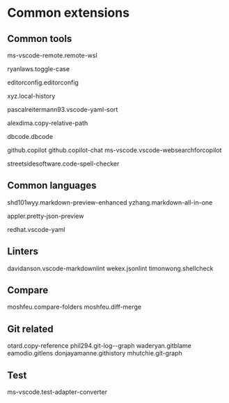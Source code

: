# Common extensions

## Common tools

ms-vscode-remote.remote-wsl

ryanlaws.toggle-case

editorconfig.editorconfig

xyz.local-history

pascalreitermann93.vscode-yaml-sort

alexdima.copy-relative-path

dbcode.dbcode

github.copilot
github.copilot-chat
ms-vscode.vscode-websearchforcopilot

streetsidesoftware.code-spell-checker

## Common languages

shd101wyy.markdown-preview-enhanced
yzhang.markdown-all-in-one

appler.pretty-json-preview

redhat.vscode-yaml

## Linters

davidanson.vscode-markdownlint
wekex.jsonlint
timonwong.shellcheck

## Compare

moshfeu.compare-folders
moshfeu.diff-merge

## Git related

otard.copy-reference
phil294.git-log--graph
waderyan.gitblame
eamodio.gitlens
donjayamanne.githistory
mhutchie.git-graph

## Test

ms-vscode.test-adapter-converter
